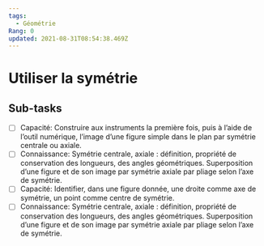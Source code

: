 ```yaml
---
tags:
  - Géométrie
Rang: 0
updated: 2021-08-31T08:54:38.469Z
---
```


# Utiliser la symétrie

## Sub-tasks

- [ ] Capacité: Construire aux instruments la première fois, puis à l’aide de l’outil numérique, l’image d’une figure simple dans le plan par symétrie centrale ou axiale.
- [ ] Connaissance: Symétrie centrale, axiale : définition, propriété de conservation des longueurs, des angles géométriques. Superposition d’une figure et de son image par symétrie axiale par pliage selon l’axe de symétrie.
- [ ] Capacité: Identifier, dans une figure donnée, une droite comme axe de symétrie, un point comme centre de symétrie.
- [ ] Connaissance: Symétrie centrale, axiale : définition, propriété de conservation des longueurs, des angles géométriques. Superposition d’une figure et de son image par symétrie axiale par pliage selon l’axe de symétrie.
